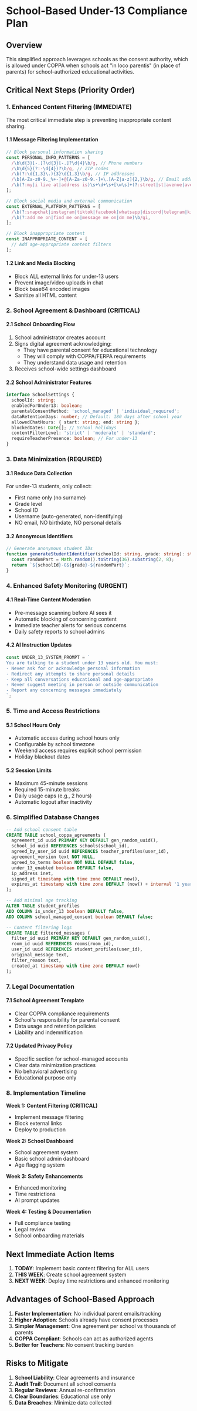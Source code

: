# School-Based Under-13 Compliance Plan

## Overview
This simplified approach leverages schools as the consent authority, which is allowed under COPPA when schools act "in loco parentis" (in place of parents) for school-authorized educational activities.

## Critical Next Steps (Priority Order)

### 1. **Enhanced Content Filtering (IMMEDIATE)**
The most critical immediate step is preventing inappropriate content sharing.

#### 1.1 Message Filtering Implementation
```typescript
// Block personal information sharing
const PERSONAL_INFO_PATTERNS = [
  /\b\d{3}[-.]?\d{3}[-.]?\d{4}\b/g, // Phone numbers
  /\b\d{5}(?:-\d{4})?\b/g, // ZIP codes
  /\b(?:\d{1,3}\.){3}\d{1,3}\b/g, // IP addresses
  /\b[A-Za-z0-9._%+-]+@[A-Za-z0-9.-]+\.[A-Z|a-z]{2,}\b/g, // Email addresses
  /\b(?:my|i live at|address is)\s+\d+\s+[\w\s]+(?:street|st|avenue|ave|road|rd|lane|ln)\b/gi,
];

// Block social media and external communication
const EXTERNAL_PLATFORM_PATTERNS = [
  /\b(?:snapchat|instagram|tiktok|facebook|whatsapp|discord|telegram|kik)\b/gi,
  /\b(?:add me on|find me on|message me on|dm me)\b/gi,
];

// Block inappropriate content
const INAPPROPRIATE_CONTENT = [
  // Add age-appropriate content filters
];
```

#### 1.2 Link and Media Blocking
- Block ALL external links for under-13 users
- Prevent image/video uploads in chat
- Block base64 encoded images
- Sanitize all HTML content

### 2. **School Agreement & Dashboard (CRITICAL)**

#### 2.1 School Onboarding Flow
1. School administrator creates account
2. Signs digital agreement acknowledging:
   - They have parental consent for educational technology
   - They will comply with COPPA/FERPA requirements
   - They understand data usage and retention
3. Receives school-wide settings dashboard

#### 2.2 School Administrator Features
```typescript
interface SchoolSettings {
  schoolId: string;
  enabledForUnder13: boolean;
  parentalConsentMethod: 'school_managed' | 'individual_required';
  dataRetentionDays: number; // Default: 180 days after school year
  allowedChatHours: { start: string; end: string };
  blockedDates: Date[]; // School holidays
  contentFilterLevel: 'strict' | 'moderate' | 'standard';
  requireTeacherPresence: boolean; // For under-13
}
```

### 3. **Data Minimization (REQUIRED)**

#### 3.1 Reduce Data Collection
For under-13 students, only collect:
- First name only (no surname)
- Grade level
- School ID
- Username (auto-generated, non-identifying)
- NO email, NO birthdate, NO personal details

#### 3.2 Anonymous Identifiers
```typescript
// Generate anonymous student IDs
function generateStudentIdentifier(schoolId: string, grade: string): string {
  const randomPart = Math.random().toString(36).substring(2, 8);
  return `${schoolId}-G${grade}-${randomPart}`;
}
```

### 4. **Enhanced Safety Monitoring (URGENT)**

#### 4.1 Real-Time Content Moderation
- Pre-message scanning before AI sees it
- Automatic blocking of concerning content
- Immediate teacher alerts for serious concerns
- Daily safety reports to school admins

#### 4.2 AI Instruction Updates
```typescript
const UNDER_13_SYSTEM_PROMPT = `
You are talking to a student under 13 years old. You must:
- Never ask for or acknowledge personal information
- Redirect any attempts to share personal details
- Keep all conversations educational and age-appropriate
- Never suggest meeting in person or outside communication
- Report any concerning messages immediately
`;
```

### 5. **Time and Access Restrictions**

#### 5.1 School Hours Only
- Automatic access during school hours only
- Configurable by school timezone
- Weekend access requires explicit school permission
- Holiday blackout dates

#### 5.2 Session Limits
- Maximum 45-minute sessions
- Required 15-minute breaks
- Daily usage caps (e.g., 2 hours)
- Automatic logout after inactivity

### 6. **Simplified Database Changes**

```sql
-- Add school consent table
CREATE TABLE school_coppa_agreements (
  agreement_id uuid PRIMARY KEY DEFAULT gen_random_uuid(),
  school_id uuid REFERENCES schools(school_id),
  agreed_by_user_id uuid REFERENCES teacher_profiles(user_id),
  agreement_version text NOT NULL,
  agreed_to_terms boolean NOT NULL DEFAULT false,
  under_13_enabled boolean DEFAULT false,
  ip_address inet,
  signed_at timestamp with time zone DEFAULT now(),
  expires_at timestamp with time zone DEFAULT (now() + interval '1 year')
);

-- Add minimal age tracking
ALTER TABLE student_profiles
ADD COLUMN is_under_13 boolean DEFAULT false,
ADD COLUMN school_managed_consent boolean DEFAULT false;

-- Content filtering logs
CREATE TABLE filtered_messages (
  filter_id uuid PRIMARY KEY DEFAULT gen_random_uuid(),
  room_id uuid REFERENCES rooms(room_id),
  user_id uuid REFERENCES student_profiles(user_id),
  original_message text,
  filter_reason text,
  created_at timestamp with time zone DEFAULT now()
);
```

### 7. **Legal Documentation**

#### 7.1 School Agreement Template
- Clear COPPA compliance requirements
- School's responsibility for parental consent
- Data usage and retention policies
- Liability and indemnification

#### 7.2 Updated Privacy Policy
- Specific section for school-managed accounts
- Clear data minimization practices
- No behavioral advertising
- Educational purpose only

### 8. **Implementation Timeline**

**Week 1: Content Filtering (CRITICAL)**
- Implement message filtering
- Block external links
- Deploy to production

**Week 2: School Dashboard**
- School agreement system
- Basic school admin dashboard
- Age flagging system

**Week 3: Safety Enhancements**
- Enhanced monitoring
- Time restrictions
- AI prompt updates

**Week 4: Testing & Documentation**
- Full compliance testing
- Legal review
- School onboarding materials

## Next Immediate Action Items

1. **TODAY**: Implement basic content filtering for ALL users
2. **THIS WEEK**: Create school agreement system
3. **NEXT WEEK**: Deploy time restrictions and enhanced monitoring

## Advantages of School-Based Approach

1. **Faster Implementation**: No individual parent emails/tracking
2. **Higher Adoption**: Schools already have consent processes
3. **Simpler Management**: One agreement per school vs thousands of parents
4. **COPPA Compliant**: Schools can act as authorized agents
5. **Better for Teachers**: No consent tracking burden

## Risks to Mitigate

1. **School Liability**: Clear agreements and insurance
2. **Audit Trail**: Document all school consents
3. **Regular Reviews**: Annual re-confirmation
4. **Clear Boundaries**: Educational use only
5. **Data Breaches**: Minimize data collected